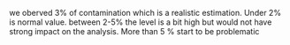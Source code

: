 we oberved 3% of contamination which is a realistic estimation. Under 2% is normal value. between 2-5% the level is a bit high but would not have strong impact on the analysis. More than 5 % start to be problematic


